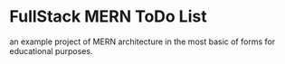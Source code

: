 # FullStack MERN ToDo List
 an example project of MERN architecture in the most basic of forms for educational purposes. 
